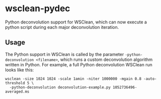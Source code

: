 # wsclean-pydec
Python deconvolution support for WSClean, which can now execute a python script during each major deconvolution iteration.

## Usage
The Python support in WSClean is called by the parameter `-python-deconvolution <filename>`, 
which runs a custom deconvolution algorithm written in Python.
For example, a full Python deconvolution WSClean run looks like this:
```
wsclean -size 1024 1024 -scale 1amin -niter 1000000 -mgain 0.8 -auto-threshold 5 \
  -python-deconvolution deconvolution-example.py 1052736496-averaged.ms
```

